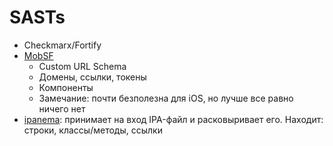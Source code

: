 # SASTs

* Checkmarx/Fortify
* [MobSF](https://hub.docker.com/r/opensecurity/mobile-security-framework-mobsf/)
  * Custom URL Schema
  * Домены, ссылки, токены
  * Компоненты
  * Замечание: почти безполезна для iOS, но лучше все равно ничего нет
* [ipanema](https://github.com/toshi0383/ipanema): принимает на вход IPA-файл и расковыривает его. Находит: строки, классы/методы, ссылки
